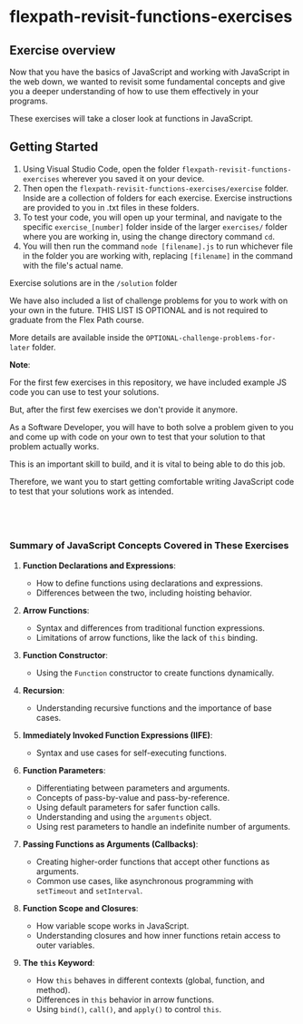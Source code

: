 
# flexpath-revisit-functions-exercises

## Exercise overview

Now that you have the basics of JavaScript and working with JavaScript in the web
down, we wanted to revisit some fundamental concepts and give you a deeper understanding
of how to use them effectively in your programs.

These exercises will take a closer look at functions in JavaScript.


## Getting Started


1. Using Visual Studio Code, open the folder `flexpath-revisit-functions-exercises` 
   wherever you saved it on your device. 
2. Then open the `flexpath-revisit-functions-exercises/exercise` folder. 
   Inside are a collection of folders for each exercise. Exercise instructions are 
   provided to you in .txt files in these folders.
3. To test your code, you will open up your terminal, and navigate to the specific `exercise_[number]`
   folder inside of the larger `exercises/` folder where you are working in, using the
   change directory command `cd`.
4. You will then run the command `node [filename].js` to run whichever file
   in the folder you are working with, replacing `[filename]` in the command
   with the file's actual name.

Exercise solutions are in the `/solution` folder

We have also included a list of challenge problems for you to work with on 
your own in the future. THIS LIST IS OPTIONAL and is not required to graduate
from the Flex Path course. 

More details are available inside the `OPTIONAL-challenge-problems-for-later`
folder.

**Note**:

For the first few exercises in this repository, we have included example 
JS code you can use to test your solutions.

But, after the first few exercises we don't provide it anymore.

As a Software Developer, you will have to both solve a problem given to you and 
come up with code on your own to test that your solution to that problem actually works. 

This is an important skill to build, and it is vital to being able to do this job.

Therefore, we want you to start getting comfortable writing JavaScript code to 
test that your solutions work as intended.

&nbsp;
---

### Summary of JavaScript Concepts Covered in These Exercises

1. **Function Declarations and Expressions**:
    
    - How to define functions using declarations and expressions.
    - Differences between the two, including hoisting behavior.
2. **Arrow Functions**:
    
    - Syntax and differences from traditional function expressions.
    - Limitations of arrow functions, like the lack of `this` binding.
3. **Function Constructor**:
    
    - Using the `Function` constructor to create functions dynamically.
4. **Recursion**:
    
    - Understanding recursive functions and the importance of base cases.
5. **Immediately Invoked Function Expressions (IIFE)**:
    
    - Syntax and use cases for self-executing functions.
6. **Function Parameters**:
    
    - Differentiating between parameters and arguments.
    - Concepts of pass-by-value and pass-by-reference.
    - Using default parameters for safer function calls.
    - Understanding and using the `arguments` object.
    - Using rest parameters to handle an indefinite number of arguments.
7. **Passing Functions as Arguments (Callbacks)**:
    
    - Creating higher-order functions that accept other functions as arguments.
    - Common use cases, like asynchronous programming with `setTimeout` and `setInterval`.
8. **Function Scope and Closures**:
    
    - How variable scope works in JavaScript.
    - Understanding closures and how inner functions retain access to outer variables.
9. **The `this` Keyword**:
    
    - How `this` behaves in different contexts (global, function, and method).
    - Differences in `this` behavior in arrow functions.
    - Using `bind()`, `call()`, and `apply()` to control `this`.
